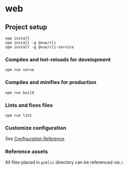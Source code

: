 # web

## Project setup
```
npm install
npm install -g @vue/cli
npm install -g @vue/cli-service
```

### Compiles and hot-reloads for development
```
npm run serve
```

### Compiles and minifies for production
```
npm run build
```

### Lints and fixes files
```
npm run lint
```

### Customize configuration
See [Configuration Reference](https://cli.vuejs.org/config/).

### Reference assets
All files placed in `public` directory can be referenced via `/`.


